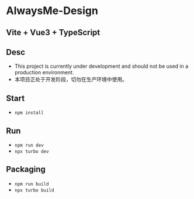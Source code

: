 # AlwaysMe-Design

## Vite + Vue3 + TypeScript

## Desc

-   This project is currently under development and should not be used in a production environment.
-   本项目正处于开发阶段，切勿在生产环境中使用。

## Start

-   `npm install`

## Run

-   `npm run dev`
-   `npx turbo dev`

## Packaging

-   `npm run build`
-   `npx turbo build`
